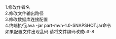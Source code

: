 1.修改作者名\
2.修改文件输出路径\
3.修改数据库连接配置\
4.终端执行java -jar part-mvn-1.0-SNAPSHOT.jar命令\
如果配置文件出现乱码 请将文件编码改成utf-8